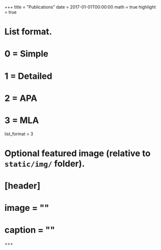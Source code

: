 +++
title = "Publications"
date = 2017-01-01T00:00:00
math = true
highlight = true

# List format.
#   0 = Simple
#   1 = Detailed
#   2 = APA
#   3 = MLA
list_format = 3

# Optional featured image (relative to `static/img/` folder).
# [header]
# image = ""
# caption = ""
+++
